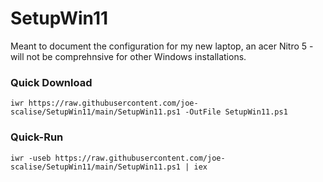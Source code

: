 ﻿# SetupWin11

Meant to document the configuration for my new laptop, an acer Nitro 5 - will not be comprehnsive for other Windows installations.

### Quick Download

```
iwr https://raw.githubusercontent.com/joe-scalise/SetupWin11/main/SetupWin11.ps1 -OutFile SetupWin11.ps1
```

### Quick-Run

```
iwr -useb https://raw.githubusercontent.com/joe-scalise/SetupWin11/main/SetupWin11.ps1 | iex
```
